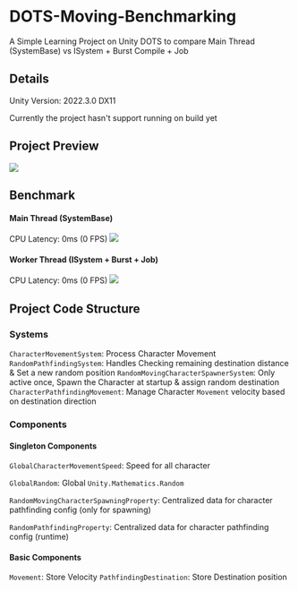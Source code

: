 
# DOTS-Moving-Benchmarking

A Simple Learning Project on Unity DOTS to compare 
Main Thread (SystemBase) vs ISystem + Burst Compile + Job

## Details
Unity Version: 2022.3.0 DX11

Currently the project hasn't support running on build yet

## Project Preview
![](https://github.com/StinkySteak/DOTS-MovingDummy/Resource/ProjectPreview.gif)

## Benchmark

#### Main Thread (SystemBase)
CPU Latency: 0ms (0 FPS)
![](https://github.com/StinkySteak/DOTS-MovingDummy/Resource/ProjectPreview.gif)

#### Worker Thread (ISystem + Burst + Job)
CPU Latency: 0ms (0 FPS)
![](https://github.com/StinkySteak/DOTS-MovingDummy/Resource/ProjectPreview.gif)

## Project Code Structure

### Systems

`CharacterMovementSystem`: Process Character Movement
`RandomPathfindingSystem`: Handles Checking remaining destination distance & Set a new random position
`RandomMovingCharacterSpawnerSystem`: Only active once, Spawn the Character at startup & assign random destination
`CharacterPathfindingMovement`: Manage Character `Movement` velocity based on destination direction 

### Components
#### Singleton Components
`GlobalCharacterMovementSpeed`: Speed for all character

`GlobalRandom`: Global `Unity.Mathematics.Random`

`RandomMovingCharacterSpawningProperty`: Centralized data for character pathfinding config (only for spawning)

`RandomPathfindingProperty`: Centralized data for character pathfinding config (runtime)

#### Basic Components
`Movement`: Store Velocity
`PathfindingDestination`: Store Destination position